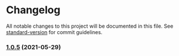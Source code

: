# Changelog

All notable changes to this project will be documented in this file. See [standard-version](https://github.com/conventional-changelog/standard-version) for commit guidelines.

### [1.0.5](https://github.com/kostyachuma/mask-icon/compare/v1.0.9...v1.0.5) (2021-05-29)
